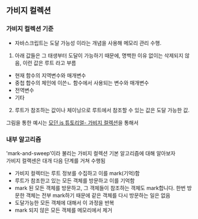## 가비지 컬렉션

### 가비지 컬렉션 기준
- 자바스크립트는 도달 가능성 이라는 개념을 사용해 메모리 관리 수행.
1. 아래 값들은 그 태생부터 도달이 가능하기 때문에, 명백한 이유 없이는 삭제되지 않음, 이런 값은 루트 라고 부름
  - 현재 함수의 지역변수와 매개변수
  - 중첩 합수의 체인에 이쓴ㄴ 함수에서 사용되는 변수와 매개변수
  - 전역변수
  - 기타
2. 루트가 참조하는 값이나 체이닝으로 루트에서 참조할 수 있는 값은 도달 가능한 값.

그림을 통한 예시는 [모던 js 튜토리얼- 가비지 컬렉션](https://ko.javascript.info/garbage-collection)을 통해서   

### 내부 알고리즘
'mark-and-sweep’이라 불리는 가비지 컬렉션 기본 알고리즘에 대해 알아보자    
가비지 컬랙센은 대개 다음 단계를 거쳐 수행됨
- 가비지 컬렉터는 루트 정보를 수집하고 이를 mark(기억)함
- 루트가 참조한고 있는 모든 객체를 방문하고 이를 기억함
- mark 된 모든 객체를 방문하고, 그 객체들이 참조하는 객체도 mark합니다. 한번 방문한 객체는 전부 mark하기 때문에 같은 객체를 다시 방문하는 일은 없음
- 도달가능한 모든 객체에 대해서 이 과정을 반복
- mark 되지 않은 모든 객체를 메모리에서 제거
